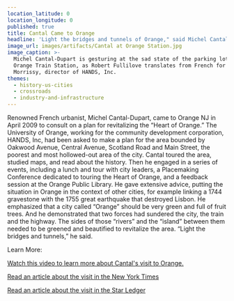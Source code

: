 ```yaml
---
location_latitude: 0
location_longitude: 0
published: true
title: Cantal Came to Orange
headline: 'Light the bridges and tunnels of Orange," said Michel Cantal-Dupart'
image_url: images/artifacts/Cantal at Orange Station.jpg
image_caption: >-
  Michel Cantal-Dupart is gesturing at the sad state of the parking lot by the
  Orange Train Station, as Robert Fullilove translates from French for Patrick
  Morrissy, director of HANDS, Inc.
themes:
  - history-us-cities
  - crossroads
  - industry-and-infrastructure
---
```

Renowned French urbanist, Michel Cantal-Dupart, came to Orange NJ in April 2009 to consult on a plan for revitalizing the “Heart of Orange.”  The University of Orange, working for the community development corporation, HANDS, Inc, had been asked to make a plan for the area  bounded by Oakwood Avenue, Central Avenue, Scotland Road and Main Street, the poorest and most hollowed-out area of the city.  Cantal toured the area, studied maps, and read about the history.  Then he engaged in a series of events, including a lunch and tour with city leaders, a Placemaking Conference dedicated to touring the Heart of Orange, and a feedback session at the Orange Public Library.  He gave extensive advice, putting the situation in Orange in the context of other cities, for example linking a 1744 gravestone with the 1755 great earthquake that destroyed Lisbon.  He emphasized that a city called “Orange” should be very green and full of fruit trees.  And he demonstrated that two forces had sundered the city, the train and the highway.  The sides of those “rivers” and the “island” between them needed to be greened and beautified to revitalize the area.  “Light the bridges and tunnels,” he said.  


Learn More:  

[Watch this video to learn more about Cantal's visit to Orange.](https://www.youtube.com/watch?v=TjU5ESxFV10&t=3)  

[Read an article about the visit in the New York Times](http://www.nytimes.com/2009/04/19/realestate/19njzo.html)  

[Read an article about the visit in the Star Ledger](http://www.nj.com/news/local/index.ssf/2009/04/french_urbanist_sees_potential.html)
